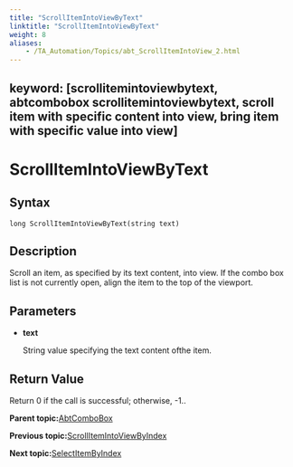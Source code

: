 ```yaml
--- 
title: "ScrollItemIntoViewByText"
linktitle: "ScrollItemIntoViewByText"
weight: 8
aliases: 
    - /TA_Automation/Topics/abt_ScrollItemIntoView_2.html
---
```

keyword: [scrollitemintoviewbytext, abtcombobox scrollitemintoviewbytext, scroll item with specific content into view, bring item with specific value into view]
---

# ScrollItemIntoViewByText

## Syntax

`long ScrollItemIntoViewByText(string text)`

## Description

Scroll an item, as specified by its text content, into view. If the combo box list is not currently open, align the item to the top of the viewport.

## Parameters

-   **text**

    String value specifying the text content ofthe item.


## Return Value

Return 0 if the call is successful; otherwise, -1..

**Parent topic:**[AbtComboBox](/TA_Automation/Topics/abt_AbtComboBox.html)

**Previous topic:**[ScrollItemIntoViewByIndex](/TA_Automation/Topics/abt_ScrollItemIntoView_1.html)

**Next topic:**[SelectItemByIndex](/TA_Automation/Topics/abt_SelectItemByIndex.html)

